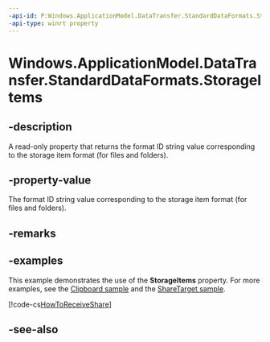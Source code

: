 ```yaml
---
-api-id: P:Windows.ApplicationModel.DataTransfer.StandardDataFormats.StorageItems
-api-type: winrt property
---
```


<!-- Property syntax
public string StorageItems { get; }
-->

# Windows.ApplicationModel.DataTransfer.StandardDataFormats.StorageItems

## -description
A read-only property that returns the format ID string value corresponding to the storage item format (for files and folders).

## -property-value
The format ID string value corresponding to the storage item format (for files and folders).

## -remarks

## -examples

This example demonstrates the use of the **StorageItems** property. For more examples, see the [Clipboard sample](https://github.com/Microsoft/Windows-universal-samples/tree/master/Samples/Clipboard) and the [ShareTarget sample](https://github.com/microsoft/Windows-universal-samples/tree/master/Samples/ShareTarget).

[!code-cs[HowToReceiveShare](../windows.applicationmodel.datatransfer.sharetarget/code/ShareTargetBeta/cs/MainPage.xaml.cs#Snippetcs_HandleShare)]

## -see-also

